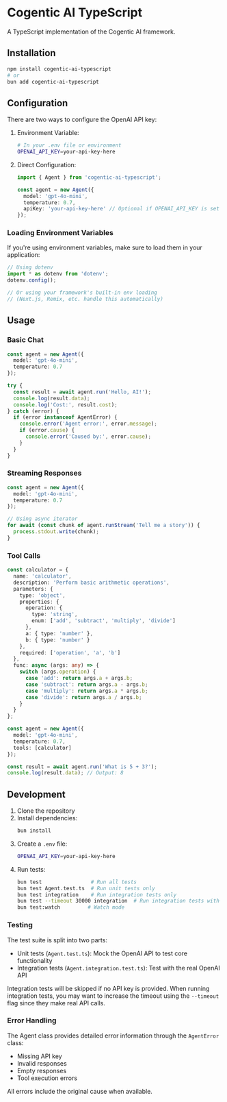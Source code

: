 # Cogentic AI TypeScript

A TypeScript implementation of the Cogentic AI framework.

## Installation

```bash
npm install cogentic-ai-typescript
# or
bun add cogentic-ai-typescript
```

## Configuration

There are two ways to configure the OpenAI API key:

1. Environment Variable:
   ```bash
   # In your .env file or environment
   OPENAI_API_KEY=your-api-key-here
   ```

2. Direct Configuration:
   ```typescript
   import { Agent } from 'cogentic-ai-typescript';

   const agent = new Agent({
     model: 'gpt-4o-mini',
     temperature: 0.7,
     apiKey: 'your-api-key-here' // Optional if OPENAI_API_KEY is set
   });
   ```

### Loading Environment Variables

If you're using environment variables, make sure to load them in your application:

```typescript
// Using dotenv
import * as dotenv from 'dotenv';
dotenv.config();

// Or using your framework's built-in env loading
// (Next.js, Remix, etc. handle this automatically)
```

## Usage

### Basic Chat

```typescript
const agent = new Agent({
  model: 'gpt-4o-mini',
  temperature: 0.7
});

try {
  const result = await agent.run('Hello, AI!');
  console.log(result.data);
  console.log('Cost:', result.cost);
} catch (error) {
  if (error instanceof AgentError) {
    console.error('Agent error:', error.message);
    if (error.cause) {
      console.error('Caused by:', error.cause);
    }
  }
}
```

### Streaming Responses

```typescript
const agent = new Agent({
  model: 'gpt-4o-mini',
  temperature: 0.7
});

// Using async iterator
for await (const chunk of agent.runStream('Tell me a story')) {
  process.stdout.write(chunk);
}
```

### Tool Calls

```typescript
const calculator = {
  name: 'calculator',
  description: 'Perform basic arithmetic operations',
  parameters: {
    type: 'object',
    properties: {
      operation: {
        type: 'string',
        enum: ['add', 'subtract', 'multiply', 'divide']
      },
      a: { type: 'number' },
      b: { type: 'number' }
    },
    required: ['operation', 'a', 'b']
  },
  func: async (args: any) => {
    switch (args.operation) {
      case 'add': return args.a + args.b;
      case 'subtract': return args.a - args.b;
      case 'multiply': return args.a * args.b;
      case 'divide': return args.a / args.b;
    }
  }
};

const agent = new Agent({
  model: 'gpt-4o-mini',
  temperature: 0.7,
  tools: [calculator]
});

const result = await agent.run('What is 5 + 3?');
console.log(result.data); // Output: 8
```

## Development

1. Clone the repository
2. Install dependencies:
   ```bash
   bun install
   ```
3. Create a `.env` file:
   ```bash
   OPENAI_API_KEY=your-api-key-here
   ```
4. Run tests:
   ```bash
   bun test                # Run all tests
   bun test Agent.test.ts  # Run unit tests only
   bun test integration    # Run integration tests only
   bun test --timeout 30000 integration  # Run integration tests with longer timeout
   bun test:watch         # Watch mode
   ```

### Testing

The test suite is split into two parts:
- Unit tests (`Agent.test.ts`): Mock the OpenAI API to test core functionality
- Integration tests (`Agent.integration.test.ts`): Test with the real OpenAI API

Integration tests will be skipped if no API key is provided. When running integration tests, you may want to increase the timeout using the `--timeout` flag since they make real API calls.

### Error Handling

The Agent class provides detailed error information through the `AgentError` class:
- Missing API key
- Invalid responses
- Empty responses
- Tool execution errors

All errors include the original cause when available.
